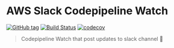AWS Slack Codepipeline Watch
============================

[![GitHub tag](https://img.shields.io/github/tag/CoorpAcademy/aws-slack-codepipeline-watch.svg)](https://github.com/CoorpAcademy/aws-slack-codepipeline-watch/releases)
[![Build Status](https://travis-ci.org/CoorpAcademy/aws-slack-codepipeline-watch.svg?branch=master)](https://travis-ci.org/CoorpAcademy/aws-slack-codepipeline-watch)
[![codecov](https://codecov.io/gh/CoorpAcademy/aws-slack-codepipeline-watch/branch/master/graph/badge.svg)](https://codecov.io/gh/CoorpAcademy/aws-slack-codepipeline-watch)

> Codepipeline Watch that post updates to slack channel :traffic_light:
